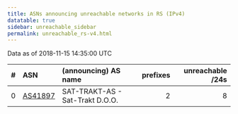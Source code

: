 ```yaml
---
title: ASNs announcing unreachable networks in RS (IPv4)
datatable: true
sidebar: unreachable_sidebar
permalink: unreachable_rs-v4.html
---
```


Data as of 2018-11-15 14:35:00 UTC


<div class="datatable-begin"></div>

|   # | ASN                                    | (announcing) AS name            |   prefixes |   unreachable /24s |
|----:|:---------------------------------------|:--------------------------------|-----------:|-------------------:|
|   0 | [AS41897](unreachable_AS41897-v4.html) | SAT-TRAKT-AS - Sat-Trakt D.O.O. |          2 |                  8 |

<div class="datatable-end"></div>